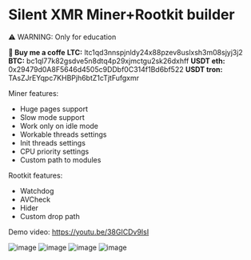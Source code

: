 # Silent XMR Miner+Rootkit builder
⚠️ WARNING: Only for education

**🍵 Buy me a coffe** 
**LTC:** ltc1qd3nnspjnldy24x88pzev8uslxsh3m08sjyj3j2 
**BTC:** bc1ql77k82gsdve5n8dtq4p29xjmctgu2sk26dxhff 
**USDT eth:** 0x29479d0A8F5646d4505c9DDbf0C314f1Bd6bf522 
**USDT tron:** TAsZJrEYqpc7KHBPjh6btZ1cTjtFufgxmr 
 
Miner features:
  - Huge pages support
  - Slow mode support
  - Work only on idle mode
  - Workable threads settings
  - Init threads settings
  - CPU priority settings
  - Custom path to modules

Rootkit features:
  - Watchdog
  - AVCheck
  - Hider
  - Custom drop path

Demo video:
https://youtu.be/38GICDv9IsI

![image](https://github.com/user-attachments/assets/aed266ca-5493-436d-8e47-5d691746acfc)
![image](https://github.com/user-attachments/assets/68eb4563-90b7-420a-99bd-202b8a8b860a)
![image](https://github.com/user-attachments/assets/f6639988-7bac-439b-8cbc-d888bc685380)
![image](https://github.com/user-attachments/assets/878fd59d-7fcd-434b-b0c5-748a2e2274d5)
